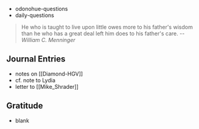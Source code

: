 - odonohue-questions
- daily-questions

> He who is taught to live upon little owes more to his father's wisdom than he who has a great deal left him does to his father's care.
> -- <cite>William C. Menninger</cite>

## Journal Entries
-  notes on [[Diamond-HGV]]
- cf. note to Lydia
- letter to [[Mike_Shrader]]

## Gratitude
- blank


